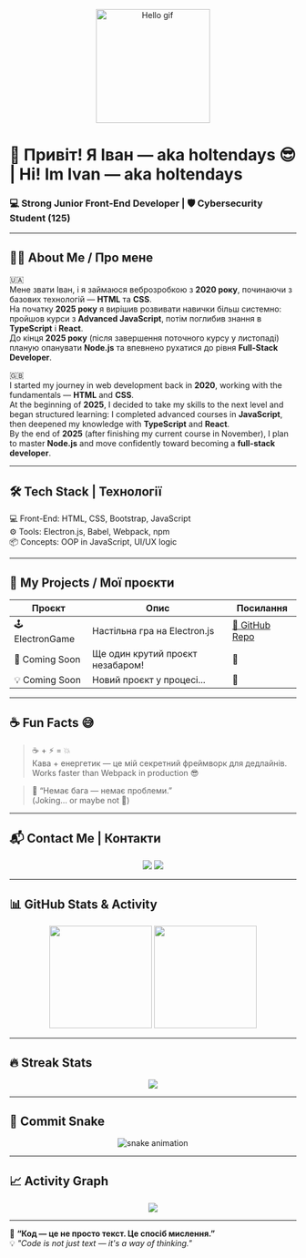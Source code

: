 <!-- 👋 Fun animated greeting -->
<p align="center">
  <img src="https://media.giphy.com/media/26tn33aiTi1jkl6H6/giphy.gif" width="200" alt="Hello gif">
</p>

# 👋 Привіт! Я Іван — aka **holtendays** 😎  | Hi! Im Ivan — aka **holtendays**
### 💻 Strong Junior Front-End Developer | 🛡️ Cybersecurity Student (125)

---

## 🧑‍💻 About Me / Про мене

🇺🇦  
Мене звати Іван, і я займаюся веброзробкою з **2020 року**, починаючи з базових технологій — **HTML** та **CSS**.  
На початку **2025 року** я вирішив розвивати навички більш системно: пройшов курси з **Advanced JavaScript**, потім поглибив знання в **TypeScript** і **React**.  
До кінця **2025 року** (після завершення поточного курсу у листопаді) планую опанувати **Node.js** та впевнено рухатися до рівня **Full-Stack Developer**.

🇬🇧  
I started my journey in web development back in **2020**, working with the fundamentals — **HTML** and **CSS**.  
At the beginning of **2025**, I decided to take my skills to the next level and began structured learning: I completed advanced courses in **JavaScript**, then deepened my knowledge with **TypeScript** and **React**.  
By the end of **2025** (after finishing my current course in November), I plan to master **Node.js** and move confidently toward becoming a **full-stack developer**.

---

## 🛠️ Tech Stack | Технології

💻 Front-End: HTML, CSS, Bootstrap, JavaScript  
⚙️ Tools: Electron.js, Babel, Webpack, npm  
📦 Concepts: OOP in JavaScript, UI/UX logic  

---

## 📂 My Projects / Мої проєкти

| Проєкт | Опис | Посилання |
|--------|------|-----------|
| 🕹️ ElectronGame | Настільна гра на Electron.js | [🔗 GitHub Repo](https://github.com/Ivaneskere/ElectronGame) |
| 🚀 Coming Soon | Ще один крутий проєкт незабаром! | 🔧 |
| 💡 Coming Soon | Новий проєкт у процесі... | 🔧 |

---

## ☕ Fun Facts 😅

> ☕️ + ⚡️ = 💥  
> Кава + енергетик — це мій секретний фреймворк для дедлайнів.  
> Works faster than Webpack in production 😎

> 🐛 “Немає бага — немає проблеми.”  
> (Joking… or maybe not 🤔)

---

## 📬 Contact Me | Контакти

<p align="center">
  <a href="https://t.me/holtendays"><img src="https://img.shields.io/badge/Telegram-@holtendays-blue?logo=telegram&style=for-the-badge" /></a>
  <a href="mailto:ivan2006lysenko@gmail.com"><img src="https://img.shields.io/badge/Email-ivan2006lysenko%40gmail.com-red?logo=gmail&style=for-the-badge" /></a>
</p>

---

## 📊 GitHub Stats & Activity

<p align="center">
  <img src="https://github-readme-stats.vercel.app/api?username=holtendays&show_icons=true&theme=tokyonight" height="180"/>
  <img src="https://github-readme-stats.vercel.app/api/top-langs/?username=holtendays&layout=compact&theme=tokyonight" height="180"/>
</p>

---

## 🔥 Streak Stats

<p align="center">
  <img src="https://streak-stats.demolab.com?user=holtendays&theme=tokyonight&hide_border=false" />
</p>

---

## 🐍 Commit Snake

<p align="center">
  <img src="https://raw.githubusercontent.com/holtendays/holtendays/output/github-contribution-grid-snake.svg" alt="snake animation" />
</p>

---

## 📈 Activity Graph

<p align="center">
  <img src="https://github-readme-activity-graph.vercel.app/graph?username=holtendays&theme=tokyo-night" />
</p>

---

🚀 **“Код — це не просто текст. Це спосіб мислення.”**  
💡 *"Code is not just text — it's a way of thinking."*

